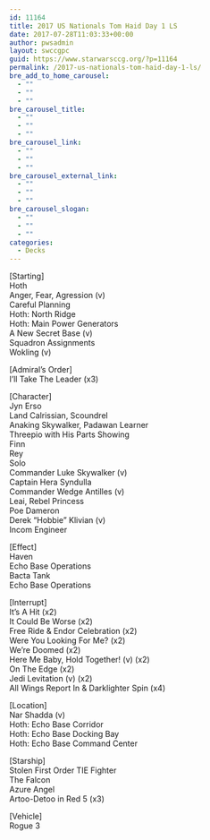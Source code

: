 ```yaml
---
id: 11164
title: 2017 US Nationals Tom Haid Day 1 LS
date: 2017-07-28T11:03:33+00:00
author: pwsadmin
layout: swccgpc
guid: https://www.starwarsccg.org/?p=11164
permalink: /2017-us-nationals-tom-haid-day-1-ls/
bre_add_to_home_carousel:
  - ""
  - ""
  - ""
bre_carousel_title:
  - ""
  - ""
  - ""
bre_carousel_link:
  - ""
  - ""
  - ""
bre_carousel_external_link:
  - ""
  - ""
  - ""
bre_carousel_slogan:
  - ""
  - ""
  - ""
categories:
  - Decks
---
```

[Starting]  
Hoth  
Anger, Fear, Agression (v)  
Careful Planning  
Hoth: North Ridge  
Hoth: Main Power Generators  
A New Secret Base (v)  
Squadron Assignments  
Wokling (v)

[Admiral&#8217;s Order]  
I&#8217;ll Take The Leader (x3)

[Character]  
Jyn Erso  
Land Calrissian, Scoundrel  
Anaking Skywalker, Padawan Learner  
Threepio with His Parts Showing  
Finn  
Rey  
Solo  
Commander Luke Skywalker (v)  
Captain Hera Syndulla  
Commander Wedge Antilles (v)  
Leai, Rebel Princess  
Poe Dameron  
Derek &#8220;Hobbie&#8221; Klivian (v)  
Incom Engineer

[Effect]  
Haven  
Echo Base Operations  
Bacta Tank  
Echo Base Operations

[Interrupt]  
It&#8217;s A Hit (x2)  
It Could Be Worse (x2)  
Free Ride & Endor Celebration (x2)  
Were You Looking For Me? (x2)  
We&#8217;re Doomed (x2)  
Here Me Baby, Hold Together! (v) (x2)  
On The Edge (x2)  
Jedi Levitation (v) (x2)  
All Wings Report In & Darklighter Spin (x4)

[Location]  
Nar Shadda (v)  
Hoth: Echo Base Corridor  
Hoth: Echo Base Docking Bay  
Hoth: Echo Base Command Center

[Starship]  
Stolen First Order TIE Fighter  
The Falcon  
Azure Angel  
Artoo-Detoo in Red 5 (x3)

[Vehicle]  
Rogue 3